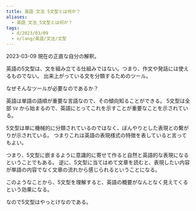```yaml
---
title: 英語 文法 5文型とは何か？
aliases:
  - 英語_文法_5文型とは何か？
tags:
  - d/2023/03/09
  - n/lang/英語/文法/文型
---
```


2023-03-09 現在の正直な自分の解釈。

英語の5文型は、文を組み立てる仕組みではない。つまり、作文や発話には使えるものでない。
出来上がっている文を分類するためのツール。

なぜそんなツールが必要なのであるか？

英語は単語の語順が重要な言語なので、その傾向知ることができる。
5文型は全部 `SV` から始まるので、英語にとってこれを示すことが重要なことを示されている。

5文型は単に機械的に分類されているのではなく、ぼんやりとした表現との繋がりが示されている。
つまりこれは英語の表現様式の特徴を表していると言ってもよい。

つまり、5文型に嵌まるように意識的に寄せて作ると自然と英語的な表現になるということでもある。
逆に、5文型に当てはめて文章を読むと、表現したい内容が単語の内容でなく文章の流れから感じられるということになる。

このようなことから、5文型を理解すると、英語の概要がなんとなく見えてくるという効果になる。

なので5文型はやっとけなのである。



